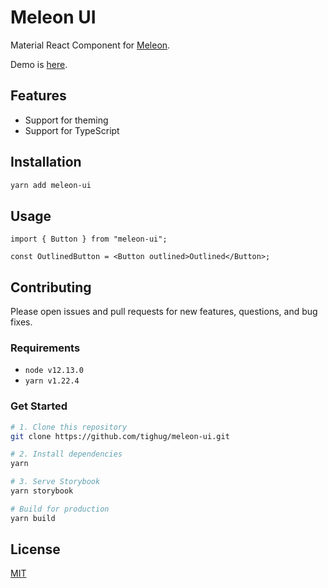 # Meleon UI

Material React Component for [Meleon](https://github.com/tighug/meleon).

Demo is [here](https://tighug.github.io/meleon-ui).

## Features

- Support for theming
- Support for TypeScript

## Installation

```bash
yarn add meleon-ui
```

## Usage

```tsx
import { Button } from "meleon-ui";

const OutlinedButton = <Button outlined>Outlined</Button>;
```

## Contributing

Please open issues and pull requests for new features, questions, and bug fixes.

### Requirements

- `node v12.13.0`
- `yarn v1.22.4`

### Get Started

```bash
# 1. Clone this repository
git clone https://github.com/tighug/meleon-ui.git

# 2. Install dependencies
yarn

# 3. Serve Storybook
yarn storybook

# Build for production
yarn build
```

## License

[MIT](LICENSE)
